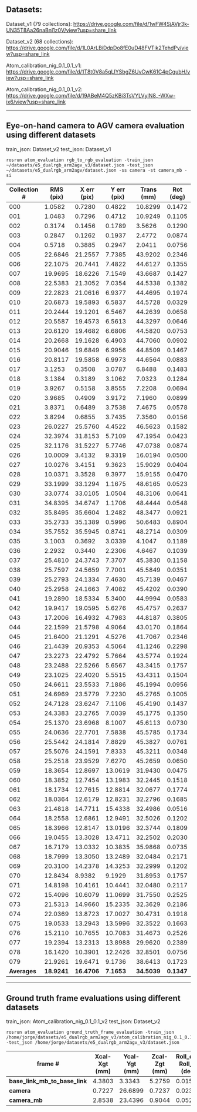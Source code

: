 ## Datasets:

Dataset_v1 (79 collections): https://drive.google.com/file/d/1wFW4SjAVjr3k-UN35T8Aa26naBnl1z0V/view?usp=share_link

Dataset_v2 (68 collections): https://drive.google.com/file/d/1L0ArLBiDdpDo8fE0uD48FVTik2TehdPy/view?usp=share_link

Atom_calibration_nig_0.1_0.1_v1: https://drive.google.com/file/d/1T8t0V8a5qLIYSbgZ6UvCwK61C4pCgubH/view?usp=share_link

Atom_calibration_nig_0.1_0.1_v2: https://drive.google.com/file/d/19ABeM4Q5zKBi3TsVYLVyIN8_-WXw-ix6/view?usp=share_link

_________________________________________

## Eye-on-hand camera to AGV camera evaluation using different datasets

train_json: Dataset_v2
test_json: Dataset_v1

    rosrun atom_evaluation rgb_to_rgb_evaluation -train_json ~/datasets/e5_dualrgb_arm2agv_v3/dataset.json -test_json ~/datasets/e5_dualrgb_arm2agv/dataset.json -ss camera -st camera_mb -si


| Collection # | RMS (pix) | X err (pix) | Y err (pix) | Trans (mm) | Rot (deg) |
|--------------|-----------|-------------|-------------|------------|-----------|
|     000      |   1.0582  |    0.7280   |    0.4822   |  10.8299   |   0.1472  |
|     001      |   1.0483  |    0.7296   |    0.4712   |  10.9249   |   0.1105  |
|     002      |   0.3174  |    0.1456   |    0.1789   |   3.5626   |   0.1290  |
|     003      |   0.2847  |    0.1262   |    0.1937   |   2.4772   |   0.0874  |
|     004      |   0.5718  |    0.3885   |    0.2947   |   2.0411   |   0.0756  |
|     005      |  22.6846  |   21.2557   |    7.7385   |  43.9202   |   0.2346  |
|     006      |  22.1075  |   20.7441   |    7.4822   |  44.6127   |   0.1355  |
|     007      |  19.9695  |   18.6226   |    7.1549   |  43.6687   |   0.1427  |
|     008      |  22.5383  |   21.3052   |    7.0354   |  44.5338   |   0.1382  |
|     009      |  22.2823  |   21.0616   |    6.9377   |  44.4695   |   0.1974  |
|     010      |  20.6873  |   19.5893   |    6.5837   |  44.5728   |   0.0329  |
|     011      |  20.2444  |   19.1201   |    6.5467   |  44.2639   |   0.0658  |
|     012      |  20.5587  |   19.4573   |    6.5613   |  44.3297   |   0.0646  |
|     013      |  20.6120  |   19.4682   |    6.6806   |  44.5820   |   0.0753  |
|     014      |  20.2668  |   19.1628   |    6.4903   |  44.7060   |   0.0902  |
|     015      |  20.9046  |   19.6849   |    6.9956   |  44.8509   |   0.1467  |
|     016      |  20.8117  |   19.5858   |    6.9973   |  44.6564   |   0.0883  |
|     017      |   3.1253  |    0.3508   |    3.0787   |   6.8488   |   0.1483  |
|     018      |   3.1384  |    0.3189   |    3.1062   |   7.0323   |   0.1284  |
|     019      |   3.9267  |    0.5158   |    3.8555   |   7.2208   |   0.0694  |
|     020      |   3.9685  |    0.4909   |    3.9172   |   7.1960   |   0.0899  |
|     021      |   3.8371  |    0.6489   |    3.7538   |   7.4675   |   0.0578  |
|     022      |   3.8294  |    0.6855   |    3.7435   |   7.3560   |   0.0156  |
|     023      |  26.0227  |   25.5760   |    4.4522   |  46.5623   |   0.1582  |
|     024      |  32.3974  |   31.8153   |    5.7109   |  47.1954   |   0.0423  |
|     025      |  32.1176  |   31.5227   |    5.7746   |  47.0738   |   0.0874  |
|     026      |  10.0009  |    3.4132   |    9.3319   |  16.0194   |   0.0500  |
|     027      |  10.0276  |    3.4151   |    9.3623   |  15.9029   |   0.0404  |
|     028      |  10.0371  |    3.3528   |    9.3977   |  15.9155   |   0.0470  |
|     029      |  33.1999  |   33.1294   |    1.1675   |  48.6165   |   0.0523  |
|     030      |  33.0774  |   33.0105   |    1.0504   |  48.3106   |   0.0641  |
|     031      |  34.8395  |   34.6747   |    1.1706   |  48.4444   |   0.0548  |
|     032      |  35.8495  |   35.6604   |    1.2482   |  48.3477   |   0.0921  |
|     033      |  35.2733  |   35.1389   |    0.5996   |  50.6483   |   0.8904  |
|     034      |  35.7552  |   35.5945   |    0.8741   |  48.2714   |   0.0309  |
|     035      |   3.1003  |    0.3692   |    3.0339   |   4.1047   |   0.1189  |
|     036      |   2.2932  |    0.3440   |    2.2306   |   4.6467   |   0.1039  |
|     037      |  25.4810  |   24.3743   |    7.3707   |  45.3830   |   0.1158  |
|     038      |  25.7597  |   24.5659   |    7.7001   |  45.5849   |   0.0351  |
|     039      |  25.2793  |   24.1334   |    7.4630   |  45.7139   |   0.0467  |
|     040      |  25.2958  |   24.1663   |    7.4082   |  45.4202   |   0.0390  |
|     041      |  19.2890  |   18.5334   |    5.3400   |  44.9994   |   0.0583  |
|     042      |  19.9417  |   19.0595   |    5.6276   |  45.4757   |   0.2637  |
|     043      |  17.2006  |   16.4932   |    4.7983   |  44.8187   |   0.3805  |
|     044      |  22.1599  |   21.5798   |    4.9064   |  43.0170   |   0.1864  |
|     045      |  21.6400  |   21.1291   |    4.5276   |  41.7067   |   0.2346  |
|     046      |  21.4439  |   20.9353   |    4.5064   |  41.1246   |   0.2298  |
|     047      |  23.2273  |   22.4792   |    5.7664   |  43.5774   |   0.1924  |
|     048      |  23.2488  |   22.5266   |    5.6567   |  43.3415   |   0.1757  |
|     049      |  23.1025  |   22.4020   |    5.5515   |  43.4311   |   0.1504  |
|     050      |  24.6611  |   23.5533   |    7.1886   |  45.1994   |   0.0956  |
|     051      |  24.6969  |   23.5779   |    7.2230   |  45.2765   |   0.1005  |
|     052      |  24.7128  |   23.6247   |    7.1106   |  45.4190   |   0.1437  |
|     053      |  24.3383  |   23.2765   |    7.0039   |  45.1775   |   0.1350  |
|     054      |  25.1370  |   23.6968   |    8.1007   |  45.6113   |   0.0730  |
|     055      |  24.0636  |   22.7701   |    7.5838   |  45.5785   |   0.1734  |
|     056      |  25.5442  |   24.1814   |    7.8829   |  45.3827   |   0.0761  |
|     057      |  25.5076  |   24.1591   |    7.8333   |  45.3211   |   0.0348  |
|     058      |  25.2518  |   23.9529   |    7.6270   |  45.2659   |   0.0650  |
|     059      |  18.3654  |   12.8697   |   13.0619   |  31.9430   |   0.0475  |
|     060      |  18.3852  |   12.7454   |   13.1983   |  32.2445   |   0.1518  |
|     061      |  18.1734  |   12.7615   |   12.8814   |  32.0677   |   0.1774  |
|     062      |  18.0364  |   12.6179   |   12.8231   |  32.2796   |   0.1685  |
|     063      |  21.4818  |   14.7711   |   15.4338   |  32.4986   |   0.0516  |
|     064      |  18.2558  |   12.6861   |   12.9491   |  32.5026   |   0.1202  |
|     065      |  18.3966  |   12.8147   |   13.0196   |  32.3744   |   0.1809  |
|     066      |  19.0455  |   13.3028   |   13.4711   |  32.2502   |   0.2030  |
|     067      |  16.7179  |   13.0332   |   10.3835   |  35.9868   |   0.0735  |
|     068      |  18.7999  |   13.3050   |   13.2489   |  32.0484   |   0.2171  |
|     069      |  20.3100  |   14.2378   |   14.3253   |  32.2999   |   0.1202  |
|     070      |  12.8434  |    8.9382   |    9.1929   |  31.8953   |   0.1757  |
|     071      |  14.8198  |   10.4161   |   10.4441   |  32.0480   |   0.2117  |
|     072      |  15.4096  |   10.6079   |   11.0699   |  31.7550   |   0.2525  |
|     073      |  21.5313  |   14.9660   |   15.2335   |  32.3629   |   0.2186  |
|     074      |  22.0369  |   13.8723   |   17.0027   |  30.4731   |   0.1918  |
|     075      |  19.0533  |   13.2943   |   13.5996   |  32.3522   |   0.1663  |
|     076      |  15.2110  |   10.7655   |   10.7083   |  31.4673   |   0.2526  |
|     077      |  19.2394  |   13.2313   |   13.8988   |  29.9620   |   0.2389  |
|     078      |  16.1420  |   10.3901   |   12.2426   |  32.8501   |   0.0756  |
|     079      |  21.9261  |   19.6471   |    9.1736   |  38.6413   |   0.1723  |
|   **Averages**   |  **18.9241**  |   **16.4706**   |    **7.1653**   |  **34.5039**   |   **0.1347**  |

_________________________________________

## Ground truth frame evaluations using different datasets

train_json: Atom_calibration_nig_0.1_0.1_v2
test_json: Dataset_v2

    rosrun atom_evaluation ground_truth_frame_evaluation -train_json /home/jorge/datasets/e5_dualrgb_arm2agv_v3/atom_calibration_nig_0.1_0.1.json -test_json /home/jorge/datasets/e5_dualrgb_arm2agv_v3/dataset.json 

|          frame #          | Xcal-Xgt (mm) | Ycal-Ygt (mm) | Zcal-Zgt (mm) | Roll_cal-Roll_gt (deg) | Pitch_cal-Pitch_gt (deg) | Yaw_cal-Yaw_gt (deg) | Average - Trans | Average - Rot |
|---------------------------|---------------|---------------|---------------|------------------------|--------------------------|----------------------|-----------------|---------------|
| **base_link_mb_to_base_link** |     4.3803    |     3.3343    |     5.2759    |         0.0157         |          0.0895          |        0.0895        |      7.6250     |     0.1413    |
|           **camera**          |     0.7227    |    26.6899    |     0.7237    |         0.0238         |          0.0910          |        0.0910        |     31.0360     |     0.0990    |
|         **camera_mb**         |     2.8538    |    23.4396    |     0.9044    |         0.0528         |          0.1254          |        0.1254        |     23.6300     |     0.2852    |



